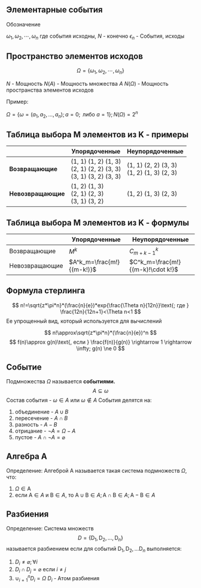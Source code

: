 ## Элементарные события

Обозначение 

$\omega_{1}, \omega_{2}, \cdots, \omega_{n}$  где cобытия исходны, ${N}$ - конечно
${ \epsilon_{n} }$ - События, исходы

## Пространство элементов исходов

$$
\Omega = \{ \omega_{1}, \omega_{2}, \cdots, \omega_{n} \}
$$

${N}$ - Мощность
$N(A)$ - Мощность множества $A$
$N(\Omega)$ - Мощность пространства элементов исходов

Пример:

$\Omega = \{ \omega=(a_1, a_2, \dots, a_n); a=0; \text{ либо } a=1\}; N(\Omega) = 2^n$

## Таблица выбора M элементов из K - примеры
|  | Упорядоченные | Неупорядоченные |
| ---- | ---- | ---- |
| **Возвращающие** | (1, 1) (1, 2) (1, 3)<br>(2, 1) (2, 2) (3, 3)<br>(3, 1) (3, 2) (3, 3) | (1, 1) (2, 2) (3, 3)<br>(1, 2) (1, 3) (2, 3) |
| **Невозвращающие** | (1, 2) (1, 3)<br>(2, 1) (2, 3)<br>(3, 1) (3, 2) | (1, 2) (1, 3) (2, 3) |
## Таблица выбора M элементов из K - формулы
|  | Упорядоченные | Неупорядоченные |
| ---- | ---- | ---- |
| Возвращающие | $M^k$ | $C^k_{m+k-1}$ |
| Невозвращающие | $A^k_m=\frac{m!}{(m-k!)}$ | $С^k_m=\frac{m!}{(m-k)!\cdot k!}$ |
## Формула стерлинга
$$
n!=\sqrt{z*\pi*n}*(\frac{n}{e})*exp{\frac{\Theta n}{12n}}\text{; где } \frac{12n}{12n+1}<\Theta n<1
$$
Ее упрощенный вид, который используется для вычислений

$$
n!\approx\sqrt{z*\pi*n}*(\frac{n}{e})^n
$$
$$
f(n)\approx g(n)\text{, если } \frac{f(n)}{g(n)} \rightarrow 1 \rightarrow \infty; g(n) \ne 0
$$
## Событие

Подмножества $\Omega$ называется **событиями.**
$$
A\subseteq \omega
$$
Состав события - $\omega \in A$ или $\omega \notin A$
События делятся на:
1. объединение - $A \cup B$
2. пересечение - $A \cap B$
3. разность - $A - B$
4. отрицание - $\neg A=\Omega-A$
5. пустое - $A \cap \neg A = \varnothing$
## Алгебра A
Определение: Алгеброй A называется такая система подмножеств $\Omega$, что:
1. $\Omega \in \text{A}$
2. если $\text{A} \in A$ и $\text{B} \in A$, то $\text{A} \cup \text{B} \in A; \text{A} \cap \text{B} \in A;\text{A} - \text{B} \in A$

## Разбиения
Определение: Cистема множеств
$$
D=\{\text{D}_1, \text{D}_2, \dots, \text{D}_n\}
$$
называется разбиением если для событий $\text{D}_1, \text{D}_2, \dots \text{D}_n$ выполняется:
1. $D_i \ne \varnothing; \forall i$
2. $D_i \cap D_j = \varnothing$ если $i \ne j$
3. $\cup_{i=1}^n D_i=\Omega$
$D_i$ - Атом разбиения